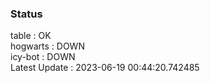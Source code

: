 ### Status


table : OK  
hogwarts : DOWN  
icy-bot : DOWN  
Latest Update : 2023-06-19 00:44:20.742485
